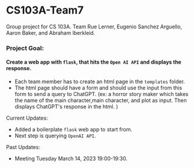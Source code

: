 # CS103A-Team7

Group project for CS 103A. Team Rue Lerner, Eugenio Sanchez Arguello, Aaron Baker, and Abraham Iberkleid.

### Project Goal:

#### Create a web app with `flask`, that hits the `Open AI API` and displays the response.

- Each team member has to create an html page in the `templates` folder.
- The html page should have a form and should use the input from this form to send a query to ChatGPT.
  (ex: a horror story maker which takes the name of the main character,main character, and plot as input. Then displays ChatGPT's response in the html. )

Current Updates:

- Added a boilerplate `flask` web app to start from.
- Next step is querying `OpenAI API`.

Past Updates:

- Meeting Tuesday March 14, 2023 19:00-19:30.
